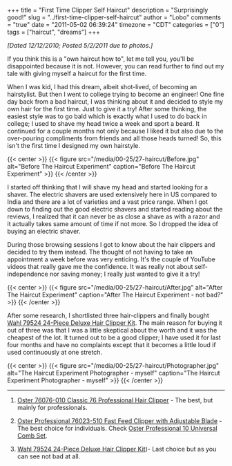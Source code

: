 +++
title = "First Time Clipper Self Haircut"
description = "Surprisingly good!"
slug = "../first-time-clipper-self-haircut"
author = "Lobo"
comments = "true"
date = "2011-05-02 06:39:24"
timezone = "CDT"
categories = ["0"]
tags = ["haircut", "dreams"]
+++


_[Dated 12/12/2010; Posted 5/2/2011 due to photos.]_

If you think this is a "own haircut how to", let me tell you, you'll be disappointed because it is not. However, you can read further to find out my tale with giving myself a haircut for the first time.


When I was kid, I had this dream, albeit shot-lived, of becoming an hairstylist. But then I went to college trying to become an engineer! One fine day back from a bad haircut, I was thinking about it and decided to style my own hair for the first time. Just to give it a try! After some thinking, the easiest style was to go bald which is exactly what I used to do back in college; I used to shave my head twice a week and sport a beard. It continued for a couple months not only because I liked it but also due to the over-pouring compliments from friends and all those heads turned! So, this isn't the first time I designed my own hairstyle.

{{< center >}}
{{< figure src="/media/00-25/27-haircut/Before.jpg" alt="Before The Haircut Experiment" caption="Before The Haircut Experiment" >}}
{{< /center >}}

I started off thinking that I will shave my head and started looking for a shaver. The electric shavers are used extensively here in US compared to India and there are a lot of varieties and a vast price range. When I got down to finding out the good electric shavers and started reading about the reviews, I realized that it can never be as close a shave as with a razor and it actually takes same amount of time if not more. So I dropped the idea of buying an electric shaver.

During those browsing sessions I got to know about the hair clippers and decided to try them instead. The thought of not having to take an appointment a week before was very enticing. It's the couple of YouTube videos that really gave me the confidence. It was really not about self-independence nor saving money; I really just wanted to give it a try!

{{< center >}}
{{< figure src="/media/00-25/27-haircut/After.jpg" alt="After The Haircut Experiment" caption="After The Haircut Experiment - not bad?" >}}
{{< /center >}}

After some research, I shortlisted three hair-clippers and finally bought [Wahl 79524 24-Piece Deluxe Hair Clipper Kit](http://amzn.to/2ru5cmX). The main reason for buying it out of three was that I was a little skeptical about the worth and it was the cheapest of the lot. It turned out to be a good clipper; I have used it for last four months and have no complaints except that it becomes a little loud if used continuously at one stretch.

{{< center >}}
{{< figure src="/media/00-25/27-haircut/Photographer.jpg" alt="The Haircut Experiment Photographer - myself" caption="The Haircut Experiment Photographer - myself" >}}
{{< /center >}}

***

1. [Oster 76076-010 Classic 76 Professional Hair Clipper](http://amzn.to/2BlJqkI) - The best, but mainly for professionals.

1. [Oster Professional 76023-510 Fast Feed Clipper with Adjustable Blade](http://amzn.to/2Dtz2JD) - The best choice for individuals.  Check [Oster Professional 10 Universal Comb Set](http://amzn.to/2BmAgEz).

1. [Wahl 79524 24-Piece Deluxe Hair Clipper Kit](http://amzn.to/2ru5cmX))- Last choice but as you can see not bad at all.

